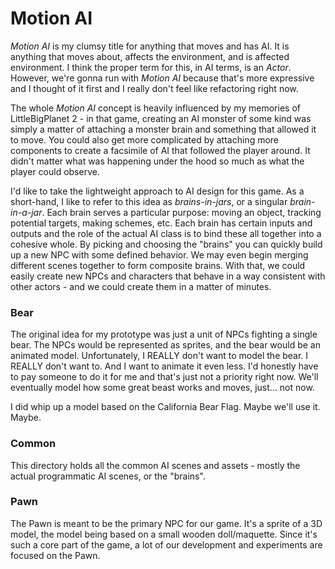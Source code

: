 # Motion AI
*Motion AI* is my clumsy title for anything that moves and has AI. It is anything that moves about, affects the environment, and is affected environment. I think the proper term for this, in AI terms, is an *Actor*. However, we're gonna run with *Motion AI* because that's more expressive and I thought of it first and I really don't feel like refactoring right now.

The whole *Motion AI* concept is heavily influenced by my memories of LittleBigPlanet 2 - in that game, creating an AI monster of some kind was simply a matter of attaching a monster brain and something that allowed it to move. You could also get more complicated by attaching more components to create a facsimile of AI that followed the player around. It didn't matter what was happening under the hood so much as what the player could observe.

I'd like to take the lightweight approach to AI design for this game. As a short-hand, I like to refer to this idea as *brains-in-jars*, or a singular *brain-in-a-jar*. Each brain serves a particular purpose: moving an object, tracking potential targets, making schemes, etc. Each brain has certain inputs and outputs and the role of the actual AI class is to bind these all together into a cohesive whole. By picking and choosing the "brains" you can quickly build up a new NPC with some defined behavior. We may even begin merging different scenes together to form composite brains. With that, we could easily create new NPCs and characters that behave in a way consistent with other actors - and we could create them in a matter of minutes.

### Bear
The original idea for my prototype was just a unit of NPCs fighting a single bear. The NPCs would be represented as sprites, and the bear would be an animated model. Unfortunately, I REALLY don't want to model the bear. I REALLY don't want to. And I want to animate it even less. I'd honestly have to pay someone to do it for me and that's just not a priority right now. We'll eventually model how some great beast works and moves, just... not now.

I did whip up a model based on the California Bear Flag. Maybe we'll use it. Maybe.

### Common
This directory holds all the common AI scenes and assets - mostly the actual programmatic AI scenes, or the "brains".

### Pawn
The Pawn is meant to be the primary NPC for our game. It's a sprite of a 3D model, the model being based on a small wooden doll/maquette. Since it's such a core part of the game, a lot of our development and experiments are focused on the Pawn.